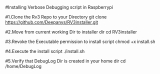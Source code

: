 #Installing Verbose Debugging script in Raspberrypi 

#1.Clone the Rv3 Repo to your Directory 
git clone https://github.com/Deepanys/RV3installer.git

#2.Move from current working Dir to installer dir
cd  RV3installer

#3.Revoke the Executable permission to install script
chmod +x install.sh

#4.Execute the install script
./install.sh

#5.Verify that DebugLog Dir is created in your home dir
 cd /home/DebugLog
